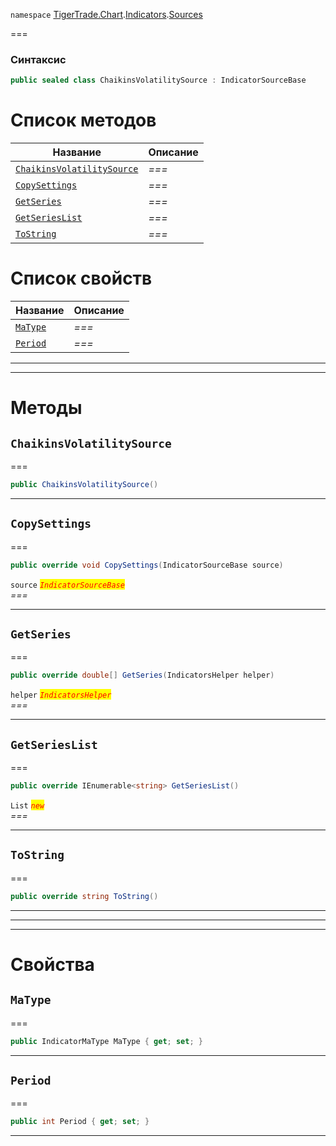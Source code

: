 
`namespace` [TigerTrade.Chart](../../../TigerTrade.Chart.md).[Indicators](../../../TigerTrade.Chart/Indicators.md).[Sources](../../../TigerTrade.Chart/Indicators/Sources.md)


===

### Синтаксис
```csharp
public sealed class ChaikinsVolatilitySource : IndicatorSourceBase
```


# Список методов
| Название | Описание |
| --- | --- |
| [`ChaikinsVolatilitySource`](#method-chaikinsvolatilitysource) | *===* |
| [`CopySettings`](#method-copysettings) | *===* |
| [`GetSeries`](#method-getseries) | *===* |
| [`GetSeriesList`](#method-getserieslist) | *===* |
| [`ToString`](#method-tostring) | *===* |

# Список свойств
| Название | Описание |
| --- | --- |
| [`MaType`](#property-matype) | *===* |
| [`Period`](#property-period) | *===* |





***  
***  
# Методы

## `ChaikinsVolatilitySource`<a href="method-chaikinsvolatilitysource" id="method-chaikinsvolatilitysource"></a>
===
```csharp
public ChaikinsVolatilitySource()
```

***  

## `CopySettings`<a href="method-copysettings" id="method-copysettings"></a>
===
```csharp
public override void CopySettings(IndicatorSourceBase source)
```

`source` <mark style="color:red;">*`IndicatorSourceBase`*</mark>  
 *===*  


***  

## `GetSeries`<a href="method-getseries" id="method-getseries"></a>
===
```csharp
public override double[] GetSeries(IndicatorsHelper helper)
```
`helper` <mark style="color:red;">*`IndicatorsHelper`*</mark>  
 *===*  


***  

## `GetSeriesList`<a href="method-getserieslist" id="method-getserieslist"></a>
===
```csharp
public override IEnumerable<string> GetSeriesList()
```
`List` <mark style="color:red;">*`new`*</mark>  
 *===*  


***  

## `ToString`<a href="method-tostring" id="method-tostring"></a>
===
```csharp
public override string ToString()
```

***  
***  
 ***  
# Свойства

## `MaType`<a href="property-matype" id="property-matype"></a>
===
```csharp
public IndicatorMaType MaType { get; set; }
```  
***

## `Period`<a href="property-period" id="property-period"></a>
===
```csharp
public int Period { get; set; }
```  
***

